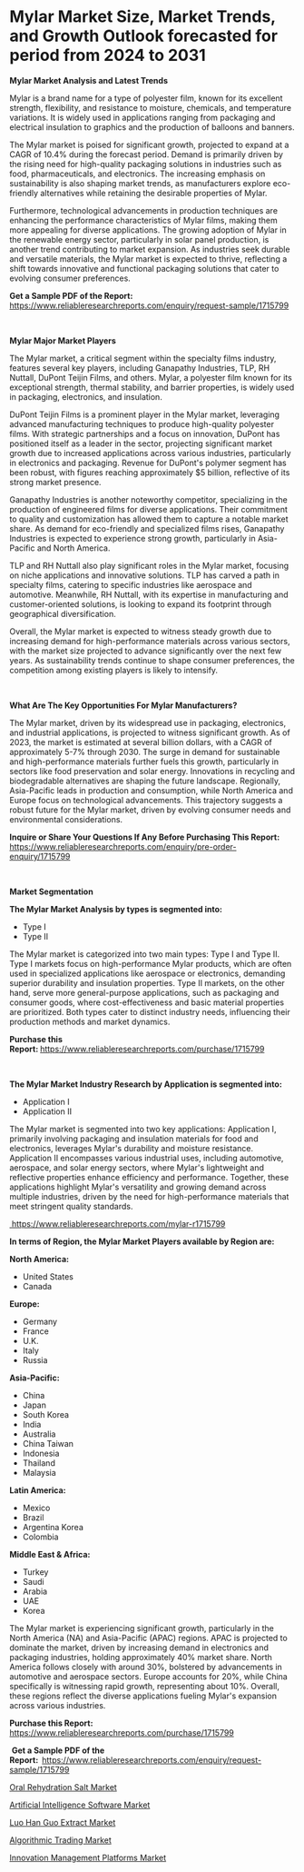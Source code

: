 <p><h1>Mylar Market Size, Market Trends, and Growth Outlook forecasted for period from 2024 to 2031</h1></p><p><strong>Mylar Market Analysis and Latest Trends</strong></p>
<p><p>Mylar is a brand name for a type of polyester film, known for its excellent strength, flexibility, and resistance to moisture, chemicals, and temperature variations. It is widely used in applications ranging from packaging and electrical insulation to graphics and the production of balloons and banners. </p><p>The Mylar market is poised for significant growth, projected to expand at a CAGR of 10.4% during the forecast period. Demand is primarily driven by the rising need for high-quality packaging solutions in industries such as food, pharmaceuticals, and electronics. The increasing emphasis on sustainability is also shaping market trends, as manufacturers explore eco-friendly alternatives while retaining the desirable properties of Mylar.</p><p>Furthermore, technological advancements in production techniques are enhancing the performance characteristics of Mylar films, making them more appealing for diverse applications. The growing adoption of Mylar in the renewable energy sector, particularly in solar panel production, is another trend contributing to market expansion. As industries seek durable and versatile materials, the Mylar market is expected to thrive, reflecting a shift towards innovative and functional packaging solutions that cater to evolving consumer preferences.</p></p>
<p><strong>Get a Sample PDF of the Report:&nbsp;</strong> <a href="https://www.reliableresearchreports.com/enquiry/request-sample/1715799?utm_campaign=1635&utm_medium=2&utm_source=Github&utm_content=ia&utm_term=23102024&utm_id=mylar">https://www.reliableresearchreports.com/enquiry/request-sample/1715799</a></p>
<p>&nbsp;</p>
<p><strong>Mylar Major Market Players</strong></p>
<p><p>The Mylar market, a critical segment within the specialty films industry, features several key players, including Ganapathy Industries, TLP, RH Nuttall, DuPont Teijin Films, and others. Mylar, a polyester film known for its exceptional strength, thermal stability, and barrier properties, is widely used in packaging, electronics, and insulation.</p><p>DuPont Teijin Films is a prominent player in the Mylar market, leveraging advanced manufacturing techniques to produce high-quality polyester films. With strategic partnerships and a focus on innovation, DuPont has positioned itself as a leader in the sector, projecting significant market growth due to increased applications across various industries, particularly in electronics and packaging. Revenue for DuPont's polymer segment has been robust, with figures reaching approximately $5 billion, reflective of its strong market presence.</p><p>Ganapathy Industries is another noteworthy competitor, specializing in the production of engineered films for diverse applications. Their commitment to quality and customization has allowed them to capture a notable market share. As demand for eco-friendly and specialized films rises, Ganapathy Industries is expected to experience strong growth, particularly in Asia-Pacific and North America.</p><p>TLP and RH Nuttall also play significant roles in the Mylar market, focusing on niche applications and innovative solutions. TLP has carved a path in specialty films, catering to specific industries like aerospace and automotive. Meanwhile, RH Nuttall, with its expertise in manufacturing and customer-oriented solutions, is looking to expand its footprint through geographical diversification.</p><p>Overall, the Mylar market is expected to witness steady growth due to increasing demand for high-performance materials across various sectors, with the market size projected to advance significantly over the next few years. As sustainability trends continue to shape consumer preferences, the competition among existing players is likely to intensify.</p></p>
<p>&nbsp;</p>
<p><strong>What Are The Key Opportunities For Mylar Manufacturers?</strong></p>
<p><p>The Mylar market, driven by its widespread use in packaging, electronics, and industrial applications, is projected to witness significant growth. As of 2023, the market is estimated at several billion dollars, with a CAGR of approximately 5-7% through 2030. The surge in demand for sustainable and high-performance materials further fuels this growth, particularly in sectors like food preservation and solar energy. Innovations in recycling and biodegradable alternatives are shaping the future landscape. Regionally, Asia-Pacific leads in production and consumption, while North America and Europe focus on technological advancements. This trajectory suggests a robust future for the Mylar market, driven by evolving consumer needs and environmental considerations.</p></p>
<p><strong>Inquire or Share Your Questions If Any Before Purchasing This Report:</strong> <a href="https://www.reliableresearchreports.com/enquiry/pre-order-enquiry/1715799?utm_campaign=1635&utm_medium=2&utm_source=Github&utm_content=ia&utm_term=23102024&utm_id=mylar">https://www.reliableresearchreports.com/enquiry/pre-order-enquiry/1715799</a></p>
<p>&nbsp;</p>
<p><strong>Market Segmentation</strong></p>
<p><strong>The Mylar Market Analysis by types is segmented into:</strong></p>
<p><ul><li>Type I</li><li>Type II</li></ul></p>
<p><p>The Mylar market is categorized into two main types: Type I and Type II. Type I markets focus on high-performance Mylar products, which are often used in specialized applications like aerospace or electronics, demanding superior durability and insulation properties. Type II markets, on the other hand, serve more general-purpose applications, such as packaging and consumer goods, where cost-effectiveness and basic material properties are prioritized. Both types cater to distinct industry needs, influencing their production methods and market dynamics.</p></p>
<p><strong>Purchase this Report:&nbsp;</strong><a href="https://www.reliableresearchreports.com/purchase/1715799?utm_campaign=1635&utm_medium=2&utm_source=Github&utm_content=ia&utm_term=23102024&utm_id=mylar">https://www.reliableresearchreports.com/purchase/1715799</a></p>
<p>&nbsp;</p>
<p><strong>The Mylar Market Industry Research by Application is segmented into:</strong></p>
<p><ul><li>Application I</li><li>Application II</li></ul></p>
<p><p>The Mylar market is segmented into two key applications: Application I, primarily involving packaging and insulation materials for food and electronics, leverages Mylar's durability and moisture resistance. Application II encompasses various industrial uses, including automotive, aerospace, and solar energy sectors, where Mylar's lightweight and reflective properties enhance efficiency and performance. Together, these applications highlight Mylar's versatility and growing demand across multiple industries, driven by the need for high-performance materials that meet stringent quality standards.</p></p>
<p><a href="https://www.reliableresearchreports.com/mylar-r1715799?utm_campaign=1635&utm_medium=2&utm_source=Github&utm_content=ia&utm_term=23102024&utm_id=mylar">&nbsp;https://www.reliableresearchreports.com/mylar-r1715799</a></p>
<p><strong>In terms of Region, the Mylar Market Players available by Region are:</strong></p>
<p>
    <p> <strong> North America: </strong>
        <ul>
            <li>United States</li>
            <li>Canada</li>
        </ul>
        </p> 
    <p> <strong> Europe: </strong>
        <ul>
            <li>Germany</li>
            <li>France</li>
            <li>U.K.</li>
            <li>Italy</li>
            <li>Russia</li>
        </ul>
        </p> 
    <p> <strong> Asia-Pacific: </strong>
        <ul>
            <li>China</li>
            <li>Japan</li>
            <li>South Korea</li>
            <li>India</li>
            <li>Australia</li>
            <li>China Taiwan</li>
            <li>Indonesia</li>
            <li>Thailand</li>
            <li>Malaysia</li>
        </ul>
        </p> 
    <p> <strong> Latin America: </strong>
        <ul>
            <li>Mexico</li>
            <li>Brazil</li>
            <li>Argentina Korea</li>
            <li>Colombia</li>
        </ul>
        </p> 
    <p> <strong> Middle East & Africa: </strong>
        <ul>
            <li>Turkey</li>
            <li>Saudi</li>
            <li>Arabia</li>
            <li>UAE</li>
            <li>Korea</li>
        </ul>
    </p>
    </p>
<p><p>The Mylar market is experiencing significant growth, particularly in the North America (NA) and Asia-Pacific (APAC) regions. APAC is projected to dominate the market, driven by increasing demand in electronics and packaging industries, holding approximately 40% market share. North America follows closely with around 30%, bolstered by advancements in automotive and aerospace sectors. Europe accounts for 20%, while China specifically is witnessing rapid growth, representing about 10%. Overall, these regions reflect the diverse applications fueling Mylar's expansion across various industries.</p></p>
<p><strong>Purchase this Report: </strong><a href="https://www.reliableresearchreports.com/purchase/1715799?utm_campaign=1635&utm_medium=2&utm_source=Github&utm_content=ia&utm_term=23102024&utm_id=mylar">https://www.reliableresearchreports.com/purchase/1715799</a></p>
<p>&nbsp;<strong>Get a Sample PDF of the Report:&nbsp;&nbsp;</strong><a href="https://www.reliableresearchreports.com/enquiry/request-sample/1715799?utm_campaign=1635&utm_medium=2&utm_source=Github&utm_content=ia&utm_term=23102024&utm_id=mylar">https://www.reliableresearchreports.com/enquiry/request-sample/1715799</a></p>
<p><strong></strong></p>
<p><p><a href="https://www.linkedin.com/pulse/exploring-oral-rehydration-salt-market-dynamics-global-d9wfe?utm_campaign=1635&utm_medium=2&utm_source=Github&utm_content=ia&utm_term=23102024&utm_id=mylar">Oral Rehydration Salt Market</a></p><p><a href="https://www.linkedin.com/pulse/emerging-trends-artificial-intelligence-software-market-detailed-paj4e?utm_campaign=1635&utm_medium=2&utm_source=Github&utm_content=ia&utm_term=23102024&utm_id=mylar">Artificial Intelligence Software Market</a></p><p><a href="https://www.linkedin.com/pulse/luo-han-guo-extract-market-research-report-exploring-size-lbt7e?utm_campaign=1635&utm_medium=2&utm_source=Github&utm_content=ia&utm_term=23102024&utm_id=mylar">Luo Han Guo Extract Market</a></p><p><a href="https://www.linkedin.com/pulse/strategic-forecast-algorithmic-trading-market-growth-trends-jjyfe?utm_campaign=1635&utm_medium=2&utm_source=Github&utm_content=ia&utm_term=23102024&utm_id=mylar">Algorithmic Trading Market</a></p><p><a href="https://www.linkedin.com/pulse/innovation-management-platforms-market-global-insights-regional-d0hbe?utm_campaign=1635&utm_medium=2&utm_source=Github&utm_content=ia&utm_term=23102024&utm_id=mylar">Innovation Management Platforms Market</a></p></p>